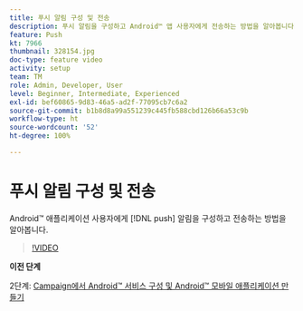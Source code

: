 ```yaml
---
title: 푸시 알림 구성 및 전송
description: 푸시 알림을 구성하고 Android™ 앱 사용자에게 전송하는 방법을 알아봅니다.
feature: Push
kt: 7966
thumbnail: 328154.jpg
doc-type: feature video
activity: setup
team: TM
role: Admin, Developer, User
level: Beginner, Intermediate, Experienced
exl-id: bef60865-9d83-46a5-ad2f-77095cb7c6a2
source-git-commit: b1b8d8a99a551239c445fb588cbd126b66a53c9b
workflow-type: ht
source-wordcount: '52'
ht-degree: 100%

---
```


# 푸시 알림 구성 및 전송

Android™ 애플리케이션 사용자에게 [!DNL push] 알림을 구성하고 전송하는 방법을 알아봅니다.

>[!VIDEO](https://video.tv.adobe.com/v/328154?quality=12&learn=on)

**이전 단계**

2단계: [Campaign에서 Android™ 서비스 구성 및 Android™ 모바일 애플리케이션 만들기](/help/tutorial-get-started-with-push-notifications-for-android/configure-an-android-service-in-campaign.md)

